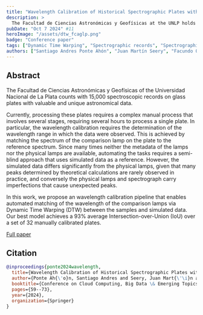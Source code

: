 ```yaml
---
title: "Wavelength Calibration of Historical Spectrographic Plates with Dynamic Time Warping"
description: >
  The Facultad de Ciencias Astronómicas y Geofísicas at the UNLP holds 15,000 spectroscopic records on glass plates. Processing these records is currently manual and complex, especially for wavelength calibration. This work presents an automated pipeline using Dynamic Time Warping (DTW) to match lamp spectra to simulated data, achieving a 93% average IoU on 32 manually calibrated plates.
pubDate: "Oct 7 2024" #11
heroImage: "/assets/dtw_fcaglp.png"
badge: "Conference paper"
tags: ["Dynamic Time Warping", "Spectrographic records", "Spectrographic plates", "Optimization", "Wavelength calibration"]
authors: ["Santiago Andres Ponte Ahón", "Juan Martín Seery", "Facundo Quiroga", "Franco Ronchetti", "Oscar Stanchi", "Pedro Dal Bianco", "Waldo Hasperué", "Yael Aidelman", "Roberto Gamen"]
---
```


## Abstract

The Facultad de Ciencias Astronómicas y Geofísicas of the Universidad Nacional de La Plata counts with 15,000 spectroscopic records on glass plates with valuable and unique astronomical data.

Currently, processing these plates requires a complex manual process that involves several stages, requiring several hours to process a single plate. In particular, the wavelength calibration requires the determination of the wavelength range in which the data were observed. This is achieved by matching the spectrum of the comparison lamp on the plate to the reference spectrum. Since many times neither the metadata of the lamps nor the physical lamps are available, automating the tasks requires a semi-blind approach that uses simulated data as a reference. However, the simulated data differs significantly from the physical lamps, given that many peaks determined by theoretical calculations are rarely observed in practice, and conversely the physical lamps and spectrograph carry imperfections that cause unexpected peaks.

In this work, we propose an wavelength calibration pipeline that enables automated matching of the wavelength of the comparison lamps via Dynamic Time Warping (DTW) between the samples and simulated data. Our best model achieves a 93% average Intersection-over-Union (IoU) over a set of 32 manually calibrated plates.

<div class="mt-8">
    <a class="btn" href="https://link.springer.com/chapter/10.1007/978-3-031-70807-7_5" target="_blank"> Full paper</a>
</div>

## Citation

```bibtex
@inproceedings{ponte2024wavelength,
  title={Wavelength Calibration of Historical Spectrographic Plates with Dynamic Time Warping},
  author={Ponte Ah{\'o}n, Santiago Andres and Seery, Juan Mart{\'\i}n and Quiroga, Facundo and Ronchetti, Franco and Stanchi, Oscar and Dal Bianco, Pedro and Hasperu{\'e}, Waldo and Aidelman, Yael and Gamen, Roberto},
  booktitle={Conference on Cloud Computing, Big Data \& Emerging Topics},
  pages={59--73},
  year={2024},
  organization={Springer}
}
